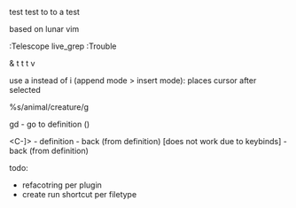 test
test to to a test



based on lunar vim

:Telescope live_grep
:Trouble

<C-t> & <C-T>
<leader> t t
<leader> t v

use a instead of i (append mode > insert mode): places cursor after selected

%s/animal/creature/g


gd - go to definition ()

<C-]> - definition
<C-o> - back (from definition)
[does not work due to keybinds]<C-t> - back (from definition)

todo:
- refacotring per plugin 
- create run shortcut per filetype
